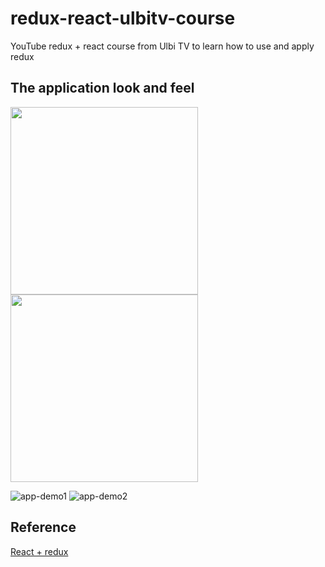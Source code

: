 # redux-react-ulbitv-course
YouTube redux + react course from Ulbi TV to learn how to use and apply redux
## The application look and feel 
<img src="https://user-images.githubusercontent.com/56063335/176942560-776fac86-878c-48f4-b7b9-0f61ff761dd0.jpg" width="300">  <img src="https://user-images.githubusercontent.com/56063335/176942786-68236603-1f93-4eec-adaa-0ee0bee8a454.jpg" width="300">

![app-demo1](https://user-images.githubusercontent.com/56063335/176942560-776fac86-878c-48f4-b7b9-0f61ff761dd0.jpg)
![app-demo2](https://user-images.githubusercontent.com/56063335/176942786-68236603-1f93-4eec-adaa-0ee0bee8a454.jpg)
## Reference
[React + redux](https://www.youtube.com/watch?v=5Qtqzeh5FeM&list=PL6DxKON1uLOHsBCJ_vVuvRsW84VnqmPp6)
